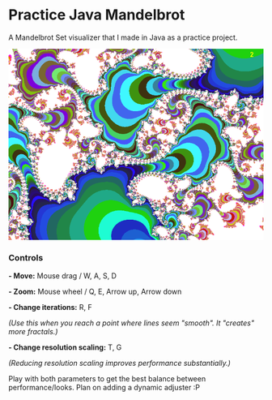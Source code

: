 # Practice Java Mandelbrot

A Mandelbrot Set visualizer that I made in Java as a practice project.

![example image](https://raw.githubusercontent.com/Milanesa-chan/practice-java-mandelbrot/master/res/readme.png)

### Controls

**- Move:** Mouse drag / W, A, S, D

**- Zoom:** Mouse wheel / Q, E, Arrow up, Arrow down

**- Change iterations:** R, F

*(Use this when you reach a point where lines seem "smooth". It "creates" more fractals.)*

**- Change resolution scaling:** T, G

*(Reducing resolution scaling improves performance substantially.)*

Play with both parameters to get the best balance between performance/looks. Plan on adding a dynamic adjuster :P
